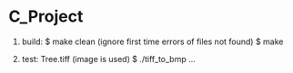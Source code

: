 # C_Project

1. build:
$ make clean (ignore first time errors of files not found)
$ make

2. test: Tree.tiff (image is used)
$ ./tiff_to_bmp 
...

